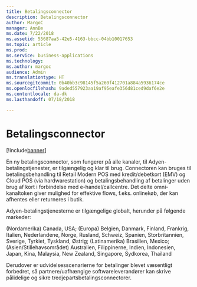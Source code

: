 ```yaml
---
title: Betalingsconnector
description: Betalingsconnector
author: MargoC
manager: AnnBe
ms.date: 7/22/2018
ms.assetid: 55687aa5-42e5-4163-bbcc-04bb10017653
ms.topic: article
ms.prod: 
ms.service: business-applications
ms.technology: 
ms.author: margoc
audience: Admin
ms.translationtype: HT
ms.sourcegitcommit: 0b40bb3c98145f5a260f412701a884a5936174ce
ms.openlocfilehash: 9aded557923aa19af95eafe356d81ced9daf6e2e
ms.contentlocale: da-dk
ms.lasthandoff: 07/18/2018

---
```

#  <a name="payment-connector"></a>Betalingsconnector


[!include[banner](../../includes/banner.md)]

En ny betalingsconnector, som fungerer på alle kanaler, til Adyen-betalingstjenester, er tilgængelig og klar til brug. Connectoren kan bruges til betalingsbehandling til Retail Modern POS med kredit/debetkort (EMV) og Cloud POS (via hardwarestation) og betalingsbehandling af betalinger uden brug af kort i forbindelse med e-handel/callcentre. Det delte omni-kanaltoken giver mulighed for effektive flows, f.eks. onlinekøb, der kan afhentes eller returneres i butik.

Adyen-betalingstjenesterne er tilgængelige globalt, herunder på følgende markeder:

(Nordamerika) Canada, USA; (Europa) Belgien, Danmark, Finland, Frankrig, Italien, Nederlandene, Norge, Rusland, Schweiz, Spanien, Storbritannien, Sverige, Tyrkiet, Tyskland, Østrig; (Latinamerika) Brasilien, Mexico; (Asien/Stillehavsområdet) Australien, Filippinerne, Indien, Indonesien, Japan, Kina, Malaysia, New Zealand, Singapore, Sydkorea, Thailand

Derudover er udvidelsesscenarierne for betalinger blevet væsentligt forbedret, så partnere/uafhængige softwareleverandører kan skrive pålidelige og sikre tredjepartsbetalingsconnectorer.

